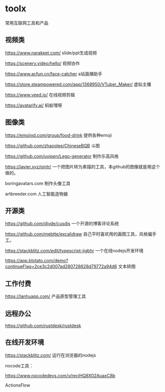# toolx
常用互联网工具和产品

## 视频类

https://www.narakeet.com/ slide/ppt生成视频

https://scenery.video/hello/ 视频协作

https://www.acfun.cn/face-catcher a站面捕助手

https://store.steampowered.com/app/1368950/VTuber_Maker/ 虚拟主播

https://www.veed.io/ 在线视频剪辑

https://avatarify.ai/  蚂蚁嘿呀

## 图像类
https://emojixd.com/group/food-drink 提供各种emoji

https://github.com/zhaoolee/ChineseBQB  斗图

https://github.com/uvipen/Lego-generator  制作乐高风格

https://javier.xyz/pintr/   一个把图片转为素描的工具，本github的图像就是用这个做的。

boringavatars.com 制作头像工具

artbreeder.com 人工智能造物器

## 开源类
https://github.com/djyde/cusdis 一个开源的博客评论系统

https://github.com/mebtte/excalidraw  自己平时喜欢用的画图工具，风格偏手工。

https://stackblitz.com/edit/typescript-ijgbhr 一个在线nodejs开发环境

https://app.blotato.com/demo?continueFlag=2ce3c2d007ad280728628d79772a94d6   文本转图


## 工作付费
https://lanhuapp.com/  产品原型管理工具

## 远程办公

https://github.com/rustdesk/rustdesk

## 在线开发环境

https://stackblitz.com/ 运行在浏览器的nodejs

nocode工具：

https://www.nocodedevs.com/v/recjHQ8X02AuaxC8b  

ActionsFlow 


